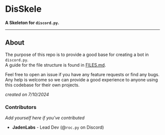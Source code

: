 # DisSkele

**A Skeleton for `discord.py`.**

---

## About

The purpose of this repo is to provide a good base for creating a bot in `discord.py`.<br/>A guide for the file structure is found in [FILES.md](./FILES.md).

Feel free to open an issue if you have any feature requests or find any bugs. Any help is welcome so we can provide a good experience to anyone using this codebase for their own projects.

_created on 7/10/2024_


### Contributors
*Add yourself here if you've contributed*

- **JadenLabs** - Lead Dev (@`roc.py` on Discord)
